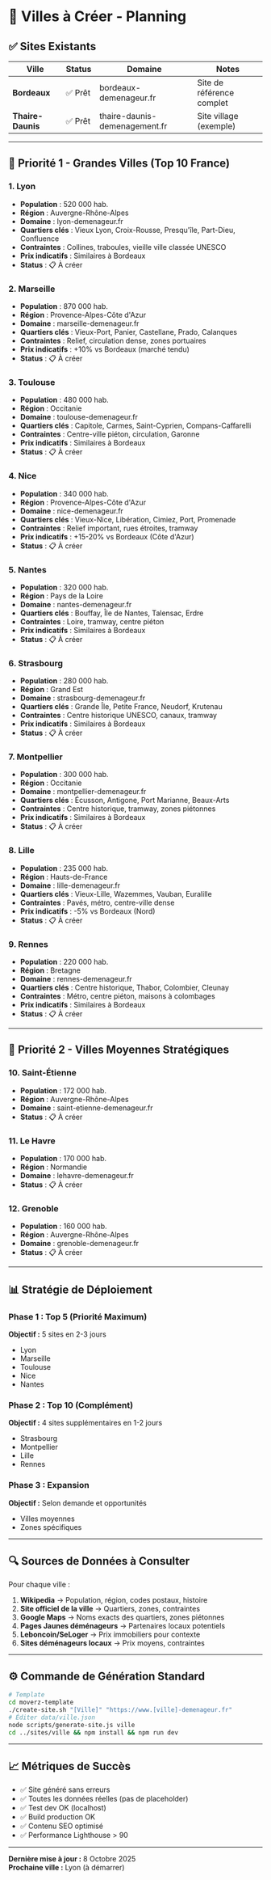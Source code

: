 # 🎯 Villes à Créer - Planning

## ✅ Sites Existants

| Ville | Status | Domaine | Notes |
|-------|--------|---------|-------|
| **Bordeaux** | ✅ Prêt | bordeaux-demenageur.fr | Site de référence complet |
| **Thaire-Daunis** | ✅ Prêt | thaire-daunis-demenagement.fr | Site village (exemple) |

---

## 🎯 Priorité 1 - Grandes Villes (Top 10 France)

### 1. Lyon
- **Population** : 520 000 hab.
- **Région** : Auvergne-Rhône-Alpes
- **Domaine** : lyon-demenageur.fr
- **Quartiers clés** : Vieux Lyon, Croix-Rousse, Presqu'île, Part-Dieu, Confluence
- **Contraintes** : Collines, traboules, vieille ville classée UNESCO
- **Prix indicatifs** : Similaires à Bordeaux
- **Status** : 📋 À créer

### 2. Marseille
- **Population** : 870 000 hab.
- **Région** : Provence-Alpes-Côte d'Azur
- **Domaine** : marseille-demenageur.fr
- **Quartiers clés** : Vieux-Port, Panier, Castellane, Prado, Calanques
- **Contraintes** : Relief, circulation dense, zones portuaires
- **Prix indicatifs** : +10% vs Bordeaux (marché tendu)
- **Status** : 📋 À créer

### 3. Toulouse
- **Population** : 480 000 hab.
- **Région** : Occitanie
- **Domaine** : toulouse-demenageur.fr
- **Quartiers clés** : Capitole, Carmes, Saint-Cyprien, Compans-Caffarelli
- **Contraintes** : Centre-ville piéton, circulation, Garonne
- **Prix indicatifs** : Similaires à Bordeaux
- **Status** : 📋 À créer

### 4. Nice
- **Population** : 340 000 hab.
- **Région** : Provence-Alpes-Côte d'Azur
- **Domaine** : nice-demenageur.fr
- **Quartiers clés** : Vieux-Nice, Libération, Cimiez, Port, Promenade
- **Contraintes** : Relief important, rues étroites, tramway
- **Prix indicatifs** : +15-20% vs Bordeaux (Côte d'Azur)
- **Status** : 📋 À créer

### 5. Nantes
- **Population** : 320 000 hab.
- **Région** : Pays de la Loire
- **Domaine** : nantes-demenageur.fr
- **Quartiers clés** : Bouffay, Île de Nantes, Talensac, Erdre
- **Contraintes** : Loire, tramway, centre piéton
- **Prix indicatifs** : Similaires à Bordeaux
- **Status** : 📋 À créer

### 6. Strasbourg
- **Population** : 280 000 hab.
- **Région** : Grand Est
- **Domaine** : strasbourg-demenageur.fr
- **Quartiers clés** : Grande Île, Petite France, Neudorf, Krutenau
- **Contraintes** : Centre historique UNESCO, canaux, tramway
- **Prix indicatifs** : Similaires à Bordeaux
- **Status** : 📋 À créer

### 7. Montpellier
- **Population** : 300 000 hab.
- **Région** : Occitanie
- **Domaine** : montpellier-demenageur.fr
- **Quartiers clés** : Écusson, Antigone, Port Marianne, Beaux-Arts
- **Contraintes** : Centre historique, tramway, zones piétonnes
- **Prix indicatifs** : Similaires à Bordeaux
- **Status** : 📋 À créer

### 8. Lille
- **Population** : 235 000 hab.
- **Région** : Hauts-de-France
- **Domaine** : lille-demenageur.fr
- **Quartiers clés** : Vieux-Lille, Wazemmes, Vauban, Euralille
- **Contraintes** : Pavés, métro, centre-ville dense
- **Prix indicatifs** : -5% vs Bordeaux (Nord)
- **Status** : 📋 À créer

### 9. Rennes
- **Population** : 220 000 hab.
- **Région** : Bretagne
- **Domaine** : rennes-demenageur.fr
- **Quartiers clés** : Centre historique, Thabor, Colombier, Cleunay
- **Contraintes** : Métro, centre piéton, maisons à colombages
- **Prix indicatifs** : Similaires à Bordeaux
- **Status** : 📋 À créer

---

## 🎯 Priorité 2 - Villes Moyennes Stratégiques

### 10. Saint-Étienne
- **Population** : 172 000 hab.
- **Région** : Auvergne-Rhône-Alpes
- **Domaine** : saint-etienne-demenageur.fr
- **Status** : 📋 À créer

### 11. Le Havre
- **Population** : 170 000 hab.
- **Région** : Normandie
- **Domaine** : lehavre-demenageur.fr
- **Status** : 📋 À créer

### 12. Grenoble
- **Population** : 160 000 hab.
- **Région** : Auvergne-Rhône-Alpes
- **Domaine** : grenoble-demenageur.fr
- **Status** : 📋 À créer

---

## 📊 Stratégie de Déploiement

### Phase 1 : Top 5 (Priorité Maximum)
**Objectif :** 5 sites en 2-3 jours
- Lyon
- Marseille
- Toulouse
- Nice
- Nantes

### Phase 2 : Top 10 (Complément)
**Objectif :** 4 sites supplémentaires en 1-2 jours
- Strasbourg
- Montpellier
- Lille
- Rennes

### Phase 3 : Expansion
**Objectif :** Selon demande et opportunités
- Villes moyennes
- Zones spécifiques

---

## 🔍 Sources de Données à Consulter

Pour chaque ville :

1. **Wikipedia** → Population, région, codes postaux, histoire
2. **Site officiel de la ville** → Quartiers, zones, contraintes
3. **Google Maps** → Noms exacts des quartiers, zones piétonnes
4. **Pages Jaunes déménageurs** → Partenaires locaux potentiels
5. **Leboncoin/SeLoger** → Prix immobiliers pour contexte
6. **Sites déménageurs locaux** → Prix moyens, contraintes

---

## ⚙️ Commande de Génération Standard

```bash
# Template
cd moverz-template
./create-site.sh "[Ville]" "https://www.[ville]-demenageur.fr"
# Éditer data/ville.json
node scripts/generate-site.js ville
cd ../sites/ville && npm install && npm run dev
```

---

## 📈 Métriques de Succès

- ✅ Site généré sans erreurs
- ✅ Toutes les données réelles (pas de placeholder)
- ✅ Test dev OK (localhost)
- ✅ Build production OK
- ✅ Contenu SEO optimisé
- ✅ Performance Lighthouse > 90

---

**Dernière mise à jour :** 8 Octobre 2025  
**Prochaine ville :** Lyon (à démarrer)

